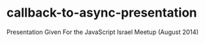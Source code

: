 callback-to-async-presentation
==============================

Presentation Given For the JavaScript Israel Meetup (August 2014)
